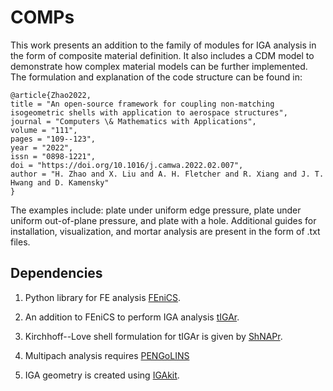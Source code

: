 # COMPs

This work presents an addition to the family of modules for IGA analysis in the form of composite material definition. It also includes a CDM model to demonstrate how complex material models can be further implemented. The formulation and explanation of the code structure can be found in:

```
@article{Zhao2022,
title = "An open-source framework for coupling non-matching isogeometric shells with application to aerospace structures",
journal = "Computers \& Mathematics with Applications",
volume = "111",
pages = "109--123",
year = "2022",
issn = "0898-1221",
doi = "https://doi.org/10.1016/j.camwa.2022.02.007",
author = "H. Zhao and X. Liu and A. H. Fletcher and R. Xiang and J. T. Hwang and D. Kamensky"
}
```
The examples include: plate under uniform edge pressure, plate under uniform out-of-plane pressure, and plate with a hole. Additional guides for installation, visualization, and mortar analysis are present in the form of .txt files.

## Dependencies 
1. Python library for FE analysis [FEniCS](https://fenicsproject.org/).

3. An addition to FEniCS to perform IGA analysis [tIGAr](https://github.com/david-kamensky/tIGAr).

4. Kirchhoff--Love shell formulation for tIGAr is given by [ShNAPr](https://github.com/david-kamensky/ShNAPr).

5. Multipach analysis requires [PENGoLINS](https://github.com/hanzhao2020/PENGoLINS)

6. IGA geometry is created using [IGAkit](https://github.com/dalcinl/igakit).





